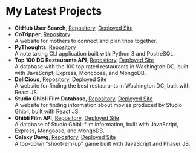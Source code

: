 # My Latest Projects
- **GitHub User Search**, [Repository](https://github.com/TylerEikenberg/GitHub-User-Search), [Deployed Site](https://github-users-te.netlify.com/)
- **CoTripper**, [Repository](https://github.com/CotripperPlatform/CoTrip)  
  A website for mothers to connect and plan trips together.
- **PyThoughts**, [Repository](https://github.com/TylerEikenberg/Python-Note-App)  
  A note taking CLI application built with Python 3 and PostreSQL.  
- **Top 100 DC Restaurants API**, [Repository](https://github.com/TylerEikenberg/Yelp-DC-Database), [Deployed Site](https://dc-100-restaurants-db.herokuapp.com/restaurants)  
  A database with the 100 top rated restaurants in Washington DC, built with JavaScript, Express, Mongoose, and MongoDB.
- **DeliCious**, [Repository](https://github.com/tully4school/Project8FE), [Deployed Site](https://wizardly-bartik-6c114a.netlify.com/)  
  A website for finding the best restaurants in Washington DC, built with React JS. 
- **Studio Ghibli Film Database**, [Repository](https://github.com/TylerEikenberg/Ghibli-FrontEnd), [Deployed Site](https://dazzling-meninsky-24845a.netlify.com/)  
  A website for finding information about movies produced by Studio Ghibli, built with React JS.
- **Ghibli Film API**, [Repository](https://github.com/TylerEikenberg/Studio-Ghibli-Film-API), [Deployed Site](https://ghibli-api-tse.herokuapp.com/)  
  A database of Studio Ghibli film information, built with JavaScript, Express, Mongoose, and MongoDB.
- **Galaxy Dawg**, [Repository](https://github.com/TylerEikenberg/Galaxy-Dawg), [Deployed Site](https://tylereikenberg.github.io/Galaxy-Dawg/)  
  A top-down "shoot-em-up" game built with JavaScript and Phaser JS.

